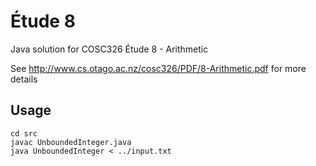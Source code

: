 # Étude 8

Java solution for COSC326 Étude 8 - Arithmetic

See http://www.cs.otago.ac.nz/cosc326/PDF/8-Arithmetic.pdf for more details

## Usage

```
cd src
javac UnboundedInteger.java
java UnboundedInteger < ../input.txt
```
